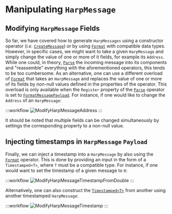 # Manipulating `HarpMessage`

## Modifying `HarpMessage` Fields

So far, we have covered how to generate `HarpMessages` using a constructor operator (*i.e.* [`CreateMessage`](xref:Bonsai.Harp.CreateMessage)) or by using [`Format`](xref:Bonsai.Harp.Format) with compatible data types. However, in specific cases, we might want to take a given `HarpMessage` and simply change the value of one or more of it fields, for example its `Address`. While one could, in theory, [`Parse`](xref:Bonsai.Harp.Parse) the incoming message into its components and "reassemble" everything with the aforementioned operators, this tends to be too cumbersome. As an alternative, one can use a different overload of [`Format`](xref:Bonsai.Harp.Format) that takes an `HarpMessage` and replaces the value of one or more of its fields by non-null values defined in the properties of the operator. This overload is only available when the `Register` property of the [`Parse`](xref:Bonsai.Harp.Format) operator is set to [`FormatMessagePayload`](xref:Bonsai.Harp.FormatMessagePayload). For instance, if one would like to change the `Address` of an `HarpMessage`:

:::workflow
![ModifyHarpMessageAddress](~/workflows/modify-message-address.bonsai)
:::

It should be noted that multiple fields can be changed simultaneously by settings the corresponding property to a non-null value.

## Injecting timestamps in `HarpMessage` `Payload`

Finally, we can inject a timestamp into a `HarpMessage` by also using the [`Format`](xref:Bonsai.Harp.Format) operator. This is done by providing an input in the form of a `Timestamped<T>`, where `T` must be a compatible type. For instance, if one would want to set the timestamp of a given message to `0`:

:::workflow
![ModifyHarpMessageTimestampFromDouble](~/workflows/modify-message-double-timestamp.bonsai)
:::

Alternatively, one can also construct the [`Timestamped<T>`](xref:Bonsai.Harp.Timestamped) from another using another timestamped `HarpMessage`:

:::workflow
![ModifyHarpMessageTimestamp](~/workflows/modify-message-timestamp.bonsai)
:::